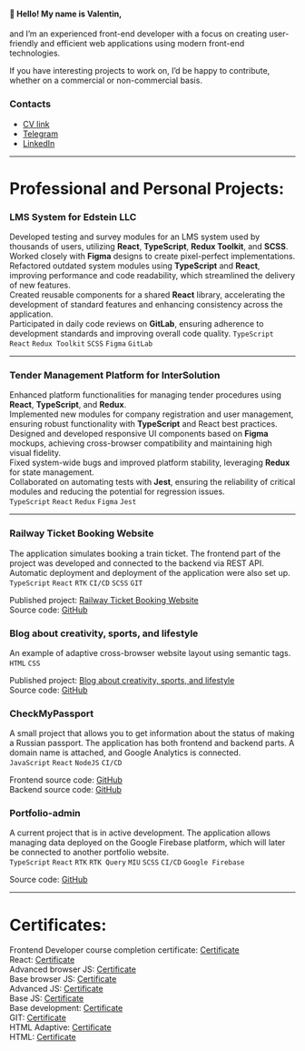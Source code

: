 #### 👋 Hello! My name is Valentin,
and I’m an experienced front-end developer with a focus on creating user-friendly and efficient web applications using modern front-end technologies. 

If you have interesting projects to work on, I’d be happy to contribute, whether on a commercial or non-commercial basis.

### Contacts  
- [CV link](https://drive.google.com/file/d/1D6F-eJgp9m5oJ7cGSdAXqwZEUsNtim2W/view)  
- [Telegram](https://t.me/spaceaper)  
- [LinkedIn](https://www.linkedin.com/in/korneev-v/)  

---

# Professional and Personal Projects:

### LMS System for Edstein LLC  
Developed testing and survey modules for an LMS system used by thousands of users, utilizing **React**, **TypeScript**, **Redux Toolkit**, and **SCSS**. Worked closely with **Figma** designs to create pixel-perfect implementations.  
Refactored outdated system modules using **TypeScript** and **React**, improving performance and code readability, which streamlined the delivery of new features.  
Created reusable components for a shared **React** library, accelerating the development of standard features and enhancing consistency across the application.  
Participated in daily code reviews on **GitLab**, ensuring adherence to development standards and improving overall code quality.
`TypeScript` `React` `Redux Toolkit` `SCSS` `Figma` `GitLab`  

---

### Tender Management Platform for InterSolution  
Enhanced platform functionalities for managing tender procedures using **React**, **TypeScript**, and **Redux**.  
Implemented new modules for company registration and user management, ensuring robust functionality with **TypeScript** and React best practices.  
Designed and developed responsive UI components based on **Figma** mockups, achieving cross-browser compatibility and maintaining high visual fidelity.  
Fixed system-wide bugs and improved platform stability, leveraging **Redux** for state management.  
Collaborated on automating tests with **Jest**, ensuring the reliability of critical modules and reducing the potential for regression issues.  
`TypeScript` `React` `Redux` `Figma` `Jest`  

---

### Railway Ticket Booking Website  
The application simulates booking a train ticket. The frontend part of the project was developed and connected to the backend via REST API. Automatic deployment and deployment of the application were also set up.  
`TypeScript` `React` `RTK` `CI/CD` `SCSS` `GIT`  
  
Published project: [Railway Ticket Booking Website](https://korneef.github.io/railway-booking-frontend/)  
Source code: [GitHub](https://github.com/korneef/railway-booking-frontend)  

### Blog about creativity, sports, and lifestyle  
An example of adaptive cross-browser website layout using semantic tags.  
`HTML` `CSS`  
  
Published project: [Blog about creativity, sports, and lifestyle](https://korneef.github.io/diplom-mq32/)  
Source code: [GitHub](https://github.com/korneef/diplom-mq32)  

### CheckMyPassport  
A small project that allows you to get information about the status of making a Russian passport. The application has both frontend and backend parts. A domain name is attached, and Google Analytics is connected.  
`JavaScript` `React` `NodeJS` `CI/CD`  

Frontend source code: [GitHub](https://github.com/korneef/checkmypassport)  
Backend source code: [GitHub](https://github.com/korneef/checkmypassport-backend)  

### Portfolio-admin
A current project that is in active development. The application allows managing data deployed on the Google Firebase platform, which will later be connected to another portfolio website.  
`TypeScript` `React` `RTK` `RTK Query` `MIU` `SCSS` `CI/CD` `Google Firebase`  
  
Source code: [GitHub](https://github.com/korneef/portfolio-admin)  

---

# Certificates:  
Frontend Developer course completion certificate: [Certificate](https://drive.google.com/file/d/1gDqqE2cqtCvH5RT15Ps_NlsNT_ZZP1VY/)  
React: [Certificate](https://drive.google.com/file/d/1zgVs8zYrE3tR-XiXhGzllJeK4iyee6nX/)  
Advanced browser JS: [Certificate](https://drive.google.com/file/d/1jpCzJPxEBjeFiTSorF47rmeBlqYPEWUA/)  
Base browser JS: [Certificate](https://drive.google.com/file/d/1WKExoQgtL2D2IHWrcWhOhaEVTsefGwio/)  
Advanced JS: [Certificate](https://drive.google.com/file/d/1PvjSEvCHnA0iBruV9N10nj_fNgz3ct8o/)  
Base JS: [Certificate](https://drive.google.com/file/d/1WjuE1I4x5Cz_t2EQhNM04q72P5TAkbIq/)  
Base development: [Certificate](https://drive.google.com/file/d/1x0vZIfY68abwBl23VjMIMnBDCre7oR4g/)  
GIT: [Certificate](https://drive.google.com/file/d/1OhVzkdzv3rGv9jJ1aqyLCvYCNAKFuAst/)  
HTML Adaptive: [Certificate](https://drive.google.com/file/d/11SXbmfv8LfBpFONVWa16aKYYmRt-y7zl/)  
HTML: [Certificate](https://drive.google.com/file/d/1rEf3vwuQr1FllaAwfhAxHMiShgqDd-Eb/)  
